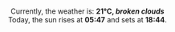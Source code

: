 <p  align="center"><br/>Currently, the weather is: <b> 21°C, <i>broken clouds</i></b></br>Today, the sun rises at <b>05:47</b> and sets at <b>18:44</b>.</p>